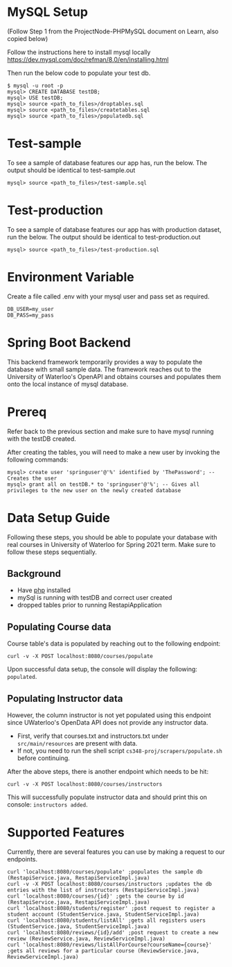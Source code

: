 # MySQL Setup

(Follow Step 1 from the ProjectNode-PHPMySQL document on Learn, also copied below)

Follow the instructions here to install mysql locally
https://dev.mysql.com/doc/refman/8.0/en/installing.html

Then run the below code to populate your test db.
```
$ mysql -u root -p
mysql> CREATE DATABASE testDB;
mysql> USE testDB;
mysql> source <path_to_files>/droptables.sql
mysql> source <path_to_files>/createtables.sql
mysql> source <path_to_files>/populatedb.sql
```

# Test-sample

To see a sample of database features our app has, run the below. 
The output should be identical to test-sample.out
```
mysql> source <path_to_files>/test-sample.sql
```

# Test-production

To see a sample of database features our app has with production dataset, run the below. 
The output should be identical to test-production.out
```
mysql> source <path_to_files>/test-production.sql
```

# Environment Variable
Create a file called .env with your mysql user and pass set as required.
```
DB_USER=my_user
DB_PASS=my_pass
```

# Spring Boot Backend
This backend framework temporarily provides a way to populate the database with small sample data.
The framework reaches out to the University of Waterloo's OpenAPI and obtains courses and populates
them onto the local instance of mysql database.

# Prereq
Refer back to the previous section and make sure to have mysql running with the testDB created.

After creating the tables, you will need to make a new user by invoking the following commands:
```
mysql> create user 'springuser'@'%' identified by 'ThePassword'; -- Creates the user
mysql> grant all on testDB.* to 'springuser'@'%'; -- Gives all privileges to the new user on the newly created database
```

# Data Setup Guide
Following these steps, you should be able to populate your database with real courses in
University of Waterloo for Spring 2021 term. Make sure to follow these steps sequentially.

## Background
- Have [php](https://www.php.net/manual/en/install.php) installed
- mySql is running with testDB and correct user created
- dropped tables prior to running RestapiApplication

## Populating Course data
Course table's data is populated by reaching out to the following endpoint:
```shell script
curl -v -X POST localhost:8080/courses/populate
```
Upon successful data setup, the console will display the following: `populated`.

## Populating Instructor data
However, the column instructor is not yet populated using this endpoint since UWaterloo's OpenData API does not provide
any instructor data.
- First, verify that courses.txt and instructors.txt under `src/main/resources` are present with data.
- If not, you need to run the shell script `cs348-proj/scrapers/populate.sh` before continuing.

After the above steps, there is another endpoint which needs to be hit:
```shell script
curl -v -X POST localhost:8080/courses/instructors
```
This will successfully populate instructor data and should print this on console: `instructors added`.
# Supported Features
Currently, there are several features you can use by making a request to our endpoints. 

```shell script
curl 'localhost:8080/courses/populate' ;populates the sample db (RestapiService.java, RestapiServiceImpl.java)
curl -v -X POST localhost:8080/courses/instructors ;updates the db entries with the list of instructors (RestapiServiceImpl.java)
curl 'localhost:8080/courses/{id}' ;gets the course by id (RestapiService.java, RestapiServiceImpl.java)
curl 'localhost:8080/students/register' ;post request to register a student account (StudentService.java, StudentServiceImpl.java)  
curl 'localhost:8080/students/listAll' ;gets all registers users (StudentService.java, StudentServiceImpl.java)  
curl 'localhost:8080/reviews/{id}/add' ;post request to create a new review (ReviewService.java, ReviewServiceImpl.java)  
curl 'localhost:8080/reviews/listAllForCourse?courseName={course}' ;gets all reviews for a particular course (ReviewService.java, ReviewServiceImpl.java)  
```

